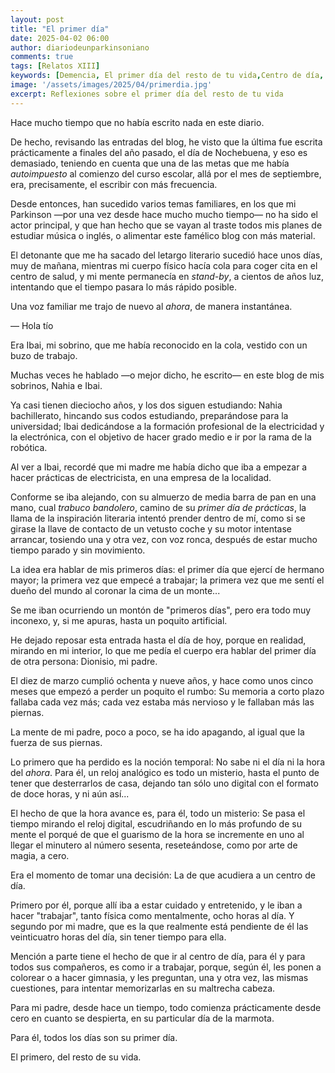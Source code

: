 ```yaml
---
layout: post
title: "El primer día"
date: 2025-04-02 06:00
author: diariodeunparkinsoniano
comments: true
tags: [Relatos XIII] 
keywords: [Demencia, El primer día del resto de tu vida,Centro de día, Edadismo]
image: '/assets/images/2025/04/primerdia.jpg'
excerpt: Reflexiones sobre el primer día del resto de tu vida
---
```

Hace mucho tiempo que no había escrito nada en este diario. 

De hecho, revisando las entradas del blog, he visto que la última fue escrita prácticamente a finales del año pasado, el día de Nochebuena, y eso es demasiado, teniendo en cuenta que una de las metas que me había *autoimpuesto* al comienzo del curso escolar, allá por el mes de septiembre, era, precisamente, el escribir con más frecuencia.

Desde entonces, han sucedido varios temas familiares, en los que mi Parkinson —por una vez desde hace mucho mucho tiempo— no ha sido el actor principal, y que han hecho que se vayan al traste todos mis planes de estudiar música o inglés, o alimentar este famélico blog con más material.

El detonante que me ha sacado del letargo literario sucedió hace unos días, muy de mañana, mientras mi cuerpo físico hacía cola para coger cita en el centro de salud, y mi mente permanecía en *stand-by*, a cientos de años luz, intentando que el tiempo pasara lo más rápido posible.

Una voz familiar me trajo de nuevo al *ahora*, de manera instantánea.

— Hola tío

Era Ibai, mi sobrino, que me había reconocido en la cola, vestido con un buzo de trabajo.

Muchas veces he hablado —o mejor dicho, he escrito— en este blog de mis sobrinos, Nahia e Ibai.

Ya casi tienen dieciocho años, y los dos siguen estudiando: Nahia bachillerato, hincando sus codos estudiando, preparándose para la universidad; Ibai dedicándose a la formación profesional de la electricidad y la electrónica, con el objetivo de hacer grado medio e ir por la rama de la robótica.

Al ver a Ibai, recordé que mi madre me había dicho que iba a empezar a hacer prácticas de electricista, en una empresa de la localidad.

Conforme se iba alejando, con su almuerzo de media barra de pan en una mano, cual *trabuco bandolero*, camino de su *primer día de prácticas*, la llama de la inspiración literaria intentó prender dentro de mí, como si se girase la llave de contacto de un vetusto coche y su motor intentase arrancar, tosiendo una y otra vez, con voz ronca, después de estar mucho tiempo parado y sin movimiento.

La idea era hablar de mis primeros días: el primer día que ejercí de hermano mayor; la primera vez que empecé a trabajar; la primera vez que me sentí el dueño del mundo al coronar la cima de un monte...

Se me iban ocurriendo un montón de "primeros días", pero era todo muy inconexo, y, si me apuras, hasta un poquito artificial.

He dejado reposar esta entrada hasta el día de hoy, porque en realidad, mirando en mi interior, lo que me pedía el cuerpo era hablar del primer día de otra persona: Dionisio, mi padre.

El diez de marzo cumplió ochenta y nueve años, y hace como unos cinco meses que empezó a perder un poquito el rumbo: Su memoria a corto plazo fallaba cada vez más; cada vez estaba más nervioso y le fallaban más las piernas.

La mente de mi padre, poco a poco, se ha ido apagando, al igual que la fuerza de sus piernas.

Lo primero que ha perdido es la noción temporal: No sabe ni el día ni la hora del *ahora*.
Para él, un reloj analógico es todo un misterio, hasta el punto de tener que desterrarlos de casa, dejando tan sólo uno digital con el formato de doce horas, y ni aún así...

El hecho de que la hora avance es, para él, todo un misterio: Se pasa el tiempo mirando el reloj digital, escudriñando en lo más profundo de su mente el porqué de que el guarismo de la hora se incremente en uno al llegar el minutero al número sesenta, reseteándose, como por arte de magia, a cero.

Era el momento de tomar una decisión: La de que acudiera a un centro de día.

Primero por él, porque allí iba a estar cuidado y entretenido, y le iban a hacer "trabajar", tanto física como mentalmente, ocho horas al día.
Y segundo por mi madre, que es la que realmente está pendiente de él las veinticuatro horas del día, sin tener tiempo para ella.

Mención a parte tiene el hecho de que ir al centro de día, para él y para todos sus compañeros, es como ir a trabajar, porque, según él, les ponen a colorear o a hacer gimnasia, y les preguntan, una y otra vez, las mismas cuestiones, para intentar memorizarlas en su maltrecha cabeza.

Para mi padre, desde hace un tiempo, todo comienza prácticamente desde cero en cuanto se despierta, en su particular día de la marmota.

Para él, todos los días son su primer día.

El primero, del resto de su vida.
